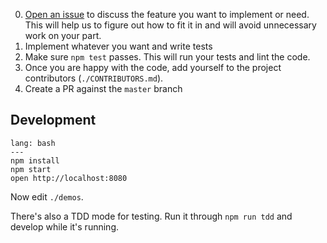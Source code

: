 0. [Open an issue](https://github.com/bebraw/reactabular/issues) to discuss the feature you want to implement or need. This will help us to figure out how to fit it in and will avoid unnecessary work on your part.
1. Implement whatever you want and write tests
2. Make sure `npm test` passes. This will run your tests and lint the code.
3. Once you are happy with the code, add yourself to the project contributors (`./CONTRIBUTORS.md`).
4. Create a PR against the `master` branch

## Development

```code
lang: bash
---
npm install
npm start
open http://localhost:8080
```

Now edit `./demos`.

There's also a TDD mode for testing. Run it through `npm run tdd` and develop while it's running.

